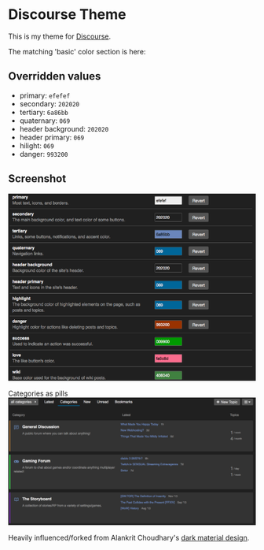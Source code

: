 # Discourse Theme

This is my theme for [Discourse](http://www.discourse.org/).

The matching 'basic' color section is here:

## Overridden values
* primary: `efefef`
* secondary: `202020`
* tertiary: `6a86bb`
* quaternary: `069`
* header background: `202020`
* header primary: `069`
* hilight: `069`
* danger: `993200`

## Screenshot
![Colors](/screenshots/colors.png?raw=true "Colors")

Categories as pills
![Category Pills](/screenshots/categories.png?raw=true "Category Pills")

Heavily influenced/forked from Alankrit Choudhary's [dark material design](https://meta.discourse.org/t/dark-material-design/36531).
